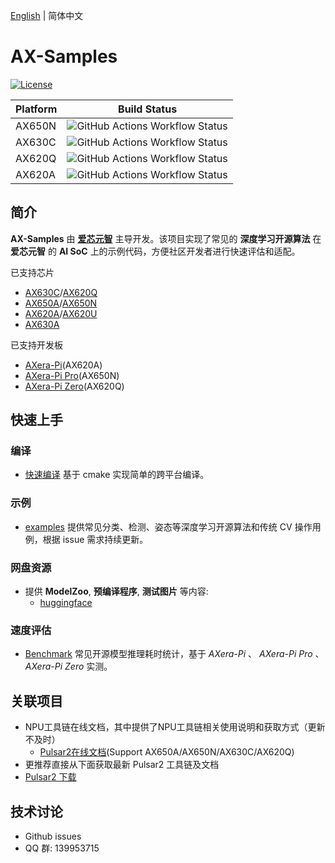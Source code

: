 [English](./README_EN.md) | 简体中文

# AX-Samples

[![License](https://img.shields.io/badge/license-BSD--3--Clause-blue.svg)](https://raw.githubusercontent.com/AXERA-TECH/ax-samples/main/LICENSE)

| Platform | Build Status |
| -------- | ------------ |
| AX650N   | ![GitHub Actions Workflow Status](https://img.shields.io/github/actions/workflow/status/AXERA-TECH/ax-samples/build_650.yml)|
| AX630C   | ![GitHub Actions Workflow Status](https://img.shields.io/github/actions/workflow/status/AXERA-TECH/ax-samples/build_630c_glibc.yaml)|
| AX620Q   | ![GitHub Actions Workflow Status](https://img.shields.io/github/actions/workflow/status/AXERA-TECH/ax-samples/build_620q_uclibc.yaml)|
| AX620A   | ![GitHub Actions Workflow Status](https://img.shields.io/github/actions/workflow/status/AXERA-TECH/ax-samples/build_620a.yml)|

## 简介

**AX-Samples** 由 **[爱芯元智](https://www.axera-tech.com/)** 主导开发。该项目实现了常见的 **深度学习开源算法** 在 **爱芯元智** 的 **AI SoC** 上的示例代码，方便社区开发者进行快速评估和适配。 

已支持芯片

- [AX630C](docs/AX630C.md)/[AX620Q](docs/AX620Q.md)
- [AX650A](docs/AX650A.md)/[AX650N](docs/AX650N.md)
- [AX620A](docs/AX620A.md)/[AX620U](docs/AX620U.md)
- [AX630A](docs/AX630A.md)

已支持开发板

- [AXera-Pi](https://wiki.sipeed.com/m3axpi)(AX620A)
- [AXera-Pi Pro](https://wiki.sipeed.com/m4ndock)(AX650N)
- [AXera-Pi Zero](https://axera-pi-zero-docs-cn.readthedocs.io/zh-cn/latest/index.html)(AX620Q)

## 快速上手

### 编译

- [快速编译](docs/compile.md) 基于 cmake 实现简单的跨平台编译。

### 示例

- [examples](examples/) 提供常见分类、检测、姿态等深度学习开源算法和传统 CV 操作用例，根据 issue 需求持续更新。

### 网盘资源

- 提供 **ModelZoo**, **预编译程序**, **测试图片** 等内容:
  - [huggingface](https://huggingface.co/collections/AXERA-TECH/vision-models-67b0bce92ddc61229e8e94ed)

### 速度评估

- [Benchmark](benchmark/) 常见开源模型推理耗时统计，基于 *AXera-Pi* 、 *AXera-Pi Pro* 、*AXera-Pi Zero* 实测。

## 关联项目

- NPU工具链在线文档，其中提供了NPU工具链相关使用说明和获取方式（更新不及时）
  - [Pulsar2在线文档](https://pulsar2-docs.readthedocs.io/zh_CN/latest/)(Support AX650A/AX650N/AX630C/AX620Q)
- 更推荐直接从下面获取最新 Pulsar2 工具链及文档
 - [Pulsar2 下载](https://huggingface.co/AXERA-TECH/Pulsar2)

## 技术讨论

- Github issues
- QQ 群: 139953715
